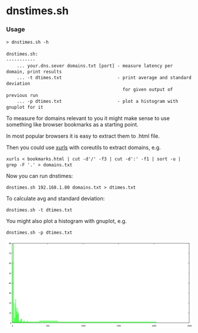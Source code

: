 # dnstimes.sh

### Usage

```
> dnstimes.sh -h

dnstimes.sh:
-----------
    ... your.dns.sever domains.txt [port] - measure latency per domain, print results
    ... -t dtimes.txt                     - print average and standard deviation
                                            for given output of previous run
    ... -p dtimes.txt                     - plot a histogram with gnuplot for it
```

To measure for domains relevant to you it might make sense to use something like browser bookmarks as a starting point.

In most popular browsers it is easy to extract them to .html file.

Then you could use [xurls](https://github.com/mvdan/xurls) with coreutils to extract domains, e.g.

```
xurls < bookmarks.html | cut -d'/' -f3 | cut -d':' -f1 | sort -u | grep -F '.' > domains.txt
```

Now you can run dnstimes:

```
dnstimes.sh 192.168.1.80 domains.txt > dtimes.txt
```

To calculate avg and standard deviation:

```
dnstimes.sh -t dtimes.txt
```

You might also plot a histogram with gnuplot, e.g.

```
dnstimes.sh -p dtimes.txt

```

![hist](example-graph.png)
